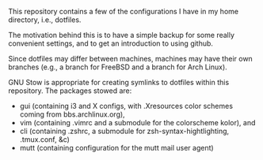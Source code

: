 This repository contains a few of the configurations I have in my home
directory, i.e., dotfiles.

The motivation behind this is to have a simple backup for some really
convenient settings, and to get an introduction to using github.

Since dotfiles may differ between machines, machines may have their own
branches (e.g., a branch for FreeBSD and a branch for Arch Linux).

GNU Stow is appropriate for creating symlinks to dotfiles within this
repository.  The packages stowed are:

* gui (containing i3 and X configs, with .Xresources color schemes coming
  from bbs.archlinux.org),
* vim (containing .vimrc and a submodule for the colorscheme kolor), and
* cli (containing .zshrc, a submodule for zsh-syntax-hightlighting,
  .tmux.conf, &c)
* mutt (containing configuration for the mutt mail user agent)
